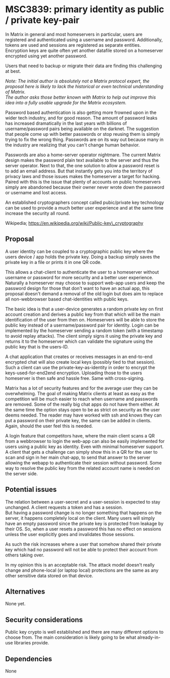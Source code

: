 # MSC3839: primary identity as public / private key-pair

In Matrix in general and most homeservers in particular, users are
registered and authenticated using a username and password.
Additionally, tokens are used and sessions are registered as separate entities.  
Encryption keys are quite often yet another datafile stored on a homeserver
encrypted using yet another password.

Users that need to backup or migrate their data are finding this
challenging at best.

*Note: The initial author is absolutely not a Matrix protocol expert, the
proposal here is likely to lack the historical or even technical
understanding of Matrix.  
The author asks those better known with Matrix to help out improve this
idea into a fully usable upgrade for the Matrix ecosystem.*

Password based authentication is also getting more frowned upon in the
wider tech industry, and for good reason. The amount of password leaks has
increased dramatically in the last years with billions of username/password
pairs being available on the darknet.
The suggestion that people come up with better passwords or stop reusing
them is simply trying to fix the wrong thing. Passwords are on its way out
because many in the industry are realizing that you can't change human
behavior.

Passwords are also a home-server operator nightmare. The current Matrix
design makes the password plain text available to the server and thus the
server operator. Next to that, the one solution to allow a password reset
is to add an email address. But that instantly gets you into the territory
of privacy laws and those issues makes the homeserver a target for hacking.
Paired with this is the issue that plenty of accounts on public homeservers
simply are abandoned because their owner never wrote down the password or
username and lost access.

An established cryptographers concept called pubic/private key technology
can be used to provide a much better user experience and at the same time
increase the security all round.

Wikipedia; https://en.wikipedia.org/wiki/Public-key\_cryptography

## Proposal

A user identity can be coupled to a cryptographic public key where the
users device / app holds the private key. Doing a backup simply saves the
private key in a file or prints it in one QR code.

This allows a chat-client to authenticate the user to a homeserver without
username or password for more security and a better user experience.
Naturally a homeserver may choose to support web-app users and keep the
password design for those that don't want to have an actual app, this
proposal doesn't demand a removal of the old login but does aim to replace
all non-webbrowser based chat-identities with public keys.

The basic idea is that a user-device generates a random private key on
first account creation and derives a public key from that which will be the
main identification of the user from then on. Homeservers will be able to
store the public key instead of a username/password pair for identity.
Login can be implemented by the homeserver sending a random token (with a
timestamp to avoid replay attacks). The client simply signs it using the
private key and returns it to the homeserver which can validate the
signature using the public key that is the users-ID.

A chat application that creates or receives messages in an end-to-end
encrypted chat will also create local keys (possibly tied to that session).
Such a client can use the private-key-as-identity in order to encrypt the
keys-used-for-end2end encryption. Uploading those to the users homeserver
is then safe and hassle free. Same with cross-signing.

Matrix has a lot of security features and for the average user they can be
overwhelming. The goal of making Matrix clients at least as easy as the
competition will be much easier to reach when username and passwords are
removed. Some of the really big chat apps do not have them either.
At the same time the option stays open to be as strict on security as the
user deems needed. The reader may have worked with ssh and knows they can
put a password on their private key, the same can be added in clients.
Again, should the user feel this is needed.

A login feature that competitors have, where the main client scans a QR
from a webbrowser to login the web-app can also be easily implemented
for users using a public key as identity. Even with minimal homeserver
support. A client that gets a challenge can simply show this in a QR
for the user to scan and sign in her main chat-app, to send that answer to
the server allowing the webapp to authenticate their session without
password.
Some way to resolve the public key from the related account name is needed
on the server side.

## Potential issues

The relation between a user-secret and a user-session is expected to stay
unchanged. A client requests a token and has a session.  
But having a password change is no longer something that happens on the
server, it happens completely local on the client. Many users will simply
have an empty password since the private key is protected from leakage by
their OS.
So, when a user resets a password this has no effect on sessions unless the
user explicitly goes and invalidates those sessions.

As such the risk increases where a user that somehow shared their private
key which had no password will not be able to protect their account from
others taking over.

In my opinion this is an acceptable risk. The attack model doesn't really
change and phone-local (or laptop local) protections are the same as any
other sensitive data stored on that device.

## Alternatives

None yet.

## Security considerations

Public key crypto is well established and there are many different options
to choose from. The main consideration is likely going to be what
already-in-use libraries provide.

## Dependencies

None
